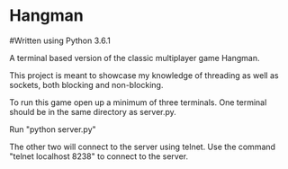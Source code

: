 # Hangman
#Written using Python 3.6.1

A terminal based version of the classic multiplayer game Hangman.

This project is meant to showcase my knowledge of threading as well as sockets, both blocking and non-blocking.

To run this game open up a minimum of three terminals. One terminal should be in the same directory as server.py.

Run "python server.py"

The other two will connect to the server using telnet.
Use the command "telnet localhost 8238" to connect to the server.
